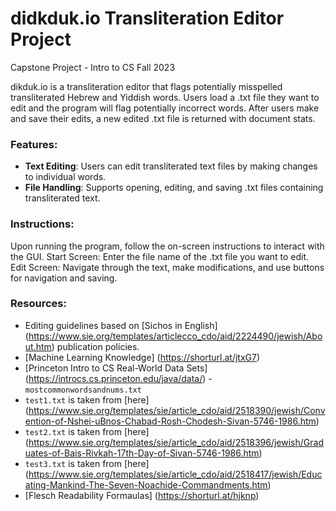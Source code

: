 # didkduk.io Transliteration Editor Project
Capstone Project - Intro to CS Fall 2023

dikduk.io is a transliteration editor that flags potentially misspelled transliterated Hebrew and Yiddish words. Users load a .txt file they want to edit and the program will flag potentially incorrect words. After users make and save their edits, a new edited .txt file is returned with document stats. 

### Features:
- **Text Editing**: Users can edit transliterated text files by making changes to individual words.
- **File Handling**: Supports opening, editing, and saving .txt files containing transliterated text.

### Instructions:
Upon running the program, follow the on-screen instructions to interact with the GUI.
Start Screen: Enter the file name of the .txt file you want to edit.
Edit Screen: Navigate through the text, make modifications, and use buttons for navigation and saving.

### Resources:
- Editing guidelines based on [Sichos in English] (https://www.sie.org/templates/articlecco_cdo/aid/2224490/jewish/About.htm) publication policies.
- [Machine Learning Knowledge] (https://shorturl.at/jtxG7)
- [Princeton Intro to CS Real-World Data Sets] (https://introcs.cs.princeton.edu/java/data/) - `mostcommonwordsandnums.txt`
- `test1.txt` is taken from [here] (https://www.sie.org/templates/sie/article_cdo/aid/2518390/jewish/Convention-of-Nshei-uBnos-Chabad-Rosh-Chodesh-Sivan-5746-1986.htm)
- `test2.txt` is taken from [here] (https://www.sie.org/templates/sie/article_cdo/aid/2518396/jewish/Graduates-of-Bais-Rivkah-17th-Day-of-Sivan-5746-1986.htm)
- `test3.txt` is taken from [here] (https://www.sie.org/templates/sie/article_cdo/aid/2518417/jewish/Educating-Mankind-The-Seven-Noachide-Commandments.htm) 
- [Flesch Readability Formaulas] (https://shorturl.at/hjknp)
